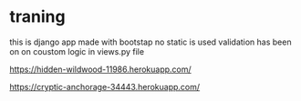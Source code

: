 # traning

this is django app
made with bootstap
no static is used
validation has been on on coustom logic in views.py file

https://hidden-wildwood-11986.herokuapp.com/

https://cryptic-anchorage-34443.herokuapp.com/
